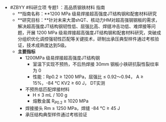 - #ZBYY #科研立项 专题1 ：高品质钢铁材料 指南
	- **指南名称：**1200 MPa 级易焊接超高强度JT结构钢和配套材料研究
	- **研究目标：**针对未来大潜shQT、核动力HM对超高强钢钢板的需求，解决超高强度JT结构钢韧性低、屈强比高、焊缝冲击功低、难焊接等问题，开展 1200 MPa 级易焊接超高强度JT结构钢和配套材料研究，突破成分组织优化调控强韧性匹配等关键技术，研制出承压典型样件通过考核验证，技术成熟度达到5级。
	- **主要指标**
		- 1200MPa 级易焊接超高强度JT结构钢
			- 室温下实现不预热，不后热焊接 30mm 钢板小铁研抗裂性裂纹率为 0
			- 性能：Rp0.2 ≥ 1200 MPa，屈强比 ≤ 0.92～0.94， A ≥ 15%，-84 ℃ KV2 ≥ 60 J， DT实测
		- 不预热低匹配焊接材料
			- H ≤ 3 mL / 100 g
			- 熔敷金属 R$_{P0.2}$ ≥ 1020 MPa
		- 焊接接头 Rm ≥ 1250 MPa，焊缝 -84 °C ≥ 45 J
		- 承压结构典型样件通过考核验证